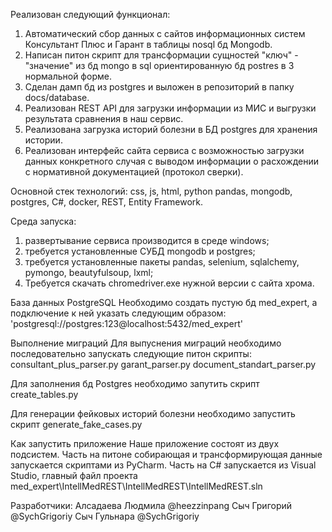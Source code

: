 Реализован следующий функционал:
1. Автоматический сбор данных с сайтов информационных систем Консультант Плюс и Гарант в таблицы nosql бд Mongodb.
2. Написан питон скрипт для трансформации сущностей "ключ" - "значение" из бд mongo в sql ориентированную бд postres в 3 нормальной форме.
3. Сделан дамп бд из postgres и выложен в репозиторий в папку docs/database. 
4. Реализован REST API для загрузки информации из МИС и выгрузки результата сравнения в наш сервис.
5. Реализована загрузка историй болезни в БД postgres для хранения истории.
6. Реализован интерфейс сайта сервиса с возможностью загрузки данных конкретного случая с выводом информации о расхождении с нормативной документацией (протокол сверки).

Основной стек технологий:
  css, js, html, python pandas, mongodb, postgres, C#, docker, REST, Entity Framework.

Среда запуска:
1. развертывание сервиса производится в среде windows;
2. требуется установленные СУБД mongodb и postgres;
3. требуется установленные пакеты pandas, selenium, sqlalchemy, pymongo, beautyfulsoup, lxml;
4. Требуется скачать chromedriver.exe нужной версии с сайта хрома.

База данных PostgreSQL
Необходимо создать пустую бд med_expert, а подключение к ней указать следующим образом: 
'postgresql://postgres:123@localhost:5432/med_expert'

Выполнение миграций
  Для выпуснения миграций необходимо последовательно запускать следующие питон скрипты:
consultant_plus_parser.py
garant_parser.py
document_standart_parser.py

Для заполнения бд Postgres необходимо запутить скрипт create_tables.py

Для генерации фейковых историй болезни необходимо запустить скрипт generate_fake_cases.py

Как запустить приложение
Наше приложение состоят из двух подсистем. Часть на питоне собирающая и трансформирующая данные запускается скриптами из PyCharm.
Часть на C# запускается из Visual Studio, главный файл проекта med_expert\IntellMedREST\IntellMedREST\IntellMedREST.sln

Разработчики:
Алсадаева Людмила @heezzinpang
Сыч Григорий @SychGrigoriy
Сыч Гульнара @SychGrigoriy

